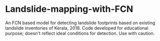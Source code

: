 # Landslide-mapping-with-FCN
An FCN based model for detecting landslide footprints based on existing landslide inventories of Kerala, 2018.
Code developed for educational purpose; doesn't reflect ideal conditions for detection.
Use with caution.
